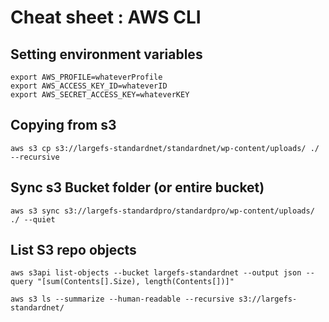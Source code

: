 # Cheat sheet : AWS CLI

## Setting environment variables

    export AWS_PROFILE=whateverProfile
    export AWS_ACCESS_KEY_ID=whateverID
    export AWS_SECRET_ACCESS_KEY=whateverKEY

## Copying from s3

    aws s3 cp s3://largefs-standardnet/standardnet/wp-content/uploads/ ./ --recursive

## Sync s3 Bucket folder (or entire bucket)

    aws s3 sync s3://largefs-standardpro/standardpro/wp-content/uploads/ ./ --quiet

## List S3 repo objects

    aws s3api list-objects --bucket largefs-standardnet --output json --query "[sum(Contents[].Size), length(Contents[])]"

    aws s3 ls --summarize --human-readable --recursive s3://largefs-standardnet/
